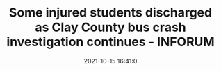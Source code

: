 ---
"title": "Some injured students discharged as Clay County bus crash investigation continues - INFORUM"
"date": "2021-10-15 16:41:0"
"feed_name": "GOOGLENEWSCONSTRUCTION"
"feed_website": "https://news.google.com/search?q=construction%2Bincident&hl=en-US&gl=US&ceid=US:en"
"feed_rss": "https://news.google.com/rss/search?q=construction%2Bincident&hl=en-US&gl=US&ceid=US:en"
"link": "https://www.inforum.com/news/accidents/7240270-Some-injured-students-discharged-as-Clay-County-bus-crash-investigation-continues"
"source": "{'href': 'https://www.inforum.com', 'title': 'INFORUM'}"
"file": "_posts/2021-1-1-32dbbe2b366a5a1526129b75bcc88d50dc9b020d.md"
"accident": "1"
"drilling": "1"
"dead": "0"
"injured": "0"
"arrested": "0"
"place": "unknown place"
"where": "unknown site"
"causes": "unknown"
"place_uri": "unknown place"
---